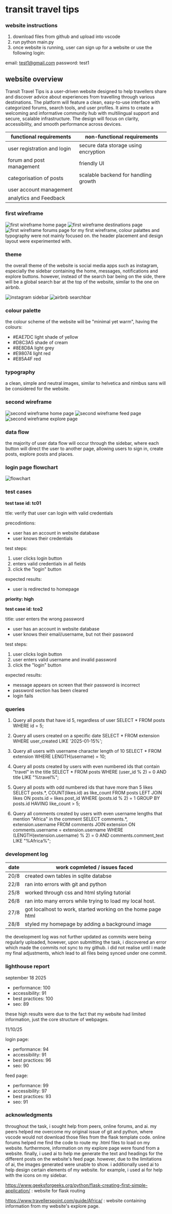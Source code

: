 # transit travel tips

### website instructions

1. download files from github and upload into vscode
2. run python main.py
3. once website is running, user can sign up for a website or use the following login:

email: test1@gmail.com
password: test1

## website overview
Transit Travel Tips is a user-driven website designed to help travellers share and discover advice about experiences from travelling through various destinations. The platform will feature a clean, easy-to-use interface with categorized forums, search tools, and user profiles. It aims to create a welcoming and informative community hub with multilingual support and secure, scalable infrastructure. The design will focus on clarity, accessibility, and smooth performance across devices.


| **functional requirements** | **non-functional requirements** |
| ----------- | ----------- |
| user registration and login | secure data storage using encryption |
| forum and post management | friendly UI |
| categorisation of posts| scalable backend for handling growth |6
| user account management |
| analytics and Feedback| 

### first wireframe
![first wireframe home page](images/first_wireframe_home_page.png)
![first wireframe destinations page](images/first_wireframe_destinations_page.png)
![first wireframe forums page](images/first_wireframe_forums_page.png)
for my first wireframe, colour palattes and typography were not mainly focused on. the header placement and design layout were experimented with.

### theme
the overall theme of the website is social media apps such as instagram, especially the sidebar containing the home, messages, notifications and explore buttons. however, instead of the search bar being on the side, there will be a global search bar at the top of the website, similar to the one on airbnb.

![instagram sidebar](images/instagram_sidebar.png)
![airbnb searchbar](images/airbnb_searchbar.png)

### colour palette
the colour scheme of the website will be "minimal yet warm", having the colours:
- #EAE7DC light shade of yellow
- #D8C3A5 shade of cream
- #8E8D8A light grey
- #E98074 light red
- #E85A4F red

### typography
a clean, simple and neutral images, similar to helvetica and nimbus sans will be considered for the website.

### second wireframe
![second wireframe home page](images/second_wireframe_home_page.png)
![second wireframe feed page](images/second_wireframe_feed_page.png)
![second wireframe explore page](images/second_wireframe_explore_page.png)

### data flow
the majority of user data flow will occur through the sidebar, where each button will direct the user to another page, allowing users to sign in, create posts, explore posts and places.

### login page flowchart

![flowchart](images/flowchart.png)


### test cases
**test tase id: tc01**

ttle: verify that user can login with valid credentials

precodintions:
- user has an account in website database
- user knows their credentials

test steps:
1. user clicks login button
2. enters valid credentials in all fields
3. click the "login" button

expected results:
- user is redirected to homepage

**priority: high**

**test case id: tco2**

title: user enters the wrong password
- user has an account in website database
- user knows their email/username, but not their password

test steps:
1. user clicks login button
2. user enters valid username and invalid password
3. click the "login" button

expected results:
- message appears on screen that their password is incorrect
- password section has been cleared
- login fails

### queries
1. Query all posts that have id 5, regardless of user
SELECT * FROM posts WHERE id = 5;

2. Query all users created on a specific date
SELECT * FROM extension WHERE user_created LIKE '2025-01-15%';

3. Query all users with username character length of 10
SELECT * FROM extension WHERE LENGTH(username) = 10;

4. Query all posts created by users with even numbered ids that contain "travel" in the title
SELECT * FROM posts WHERE (user_id % 2) = 0 AND title LIKE "%travel%";

5. Query all posts with odd numbered ids that have more than 5 likes
SELECT posts.*, COUNT(likes.id) as like_count 
FROM posts 
LEFT JOIN likes ON posts.id = likes.post_id 
WHERE (posts.id % 2) = 1 
GROUP BY posts.id 
HAVING like_count > 5;

6. Query all comments created by users with even username lengths that mention "Africa" in the comment
SELECT comments.*, extension.username 
FROM comments 
JOIN extension ON comments.username = extension.username 
WHERE (LENGTH(extension.username) % 2) = 0 AND comments.comment_text LIKE "%Africa%";

### development log

date | work copmleted / issues faced
-----|----
20/8 | created own tables in sqlite databse
22/8 | ran into errors with git and python
25/8 | worked through css and html styling tutorial
26/8 | ran into many errors while trying to load my local host.
27/8 | got localhost to work, started working on the home page html
28/8 | styled my homepage by adding a background image

the development log was not further updated as commits were being regularly uploaded, however, upon submitting the task, i discovered an error which made the commits not sync to my github. i did not realise until i made my final adjustments, which lead to all files being synced under one commit.

### lighthouse report

september 18 2025
- performance: 100
- accessibility: 91
- best practices: 100
- seo: 89

these high results were due to the fact that my website had limited information, just the core structure of webpages.

11/10/25

login page:
- performance: 94
- accessibility: 91
- best practices: 96
- seo: 90

feed page:
- performance: 99
- accessibility: 97
- best practices: 93
- seo: 91

### acknowledgments
throughout the task, i sought help from peers, online forums, and ai. my peers helped me overcome my original issue of git and python, where vscode would not download those files from the flask template code. online forums helped me find the code to route my .html files to load on my website. furthermore, information on my explore page were found from a website. finally, i used ai to help me generate the text and headings for the different posts on the website's feed page. however, due to the limitations of ai, the images generated were unable to show. i additionally used ai to help design certain elements of my website. for example, i used ai for help with the icons on my sidebar.

https://www.geeksforgeeks.org/python/flask-creating-first-simple-application/ : website for flask routing

https://www.travellerspoint.com/guide/Africa/ : website containing information from my website's explore page.